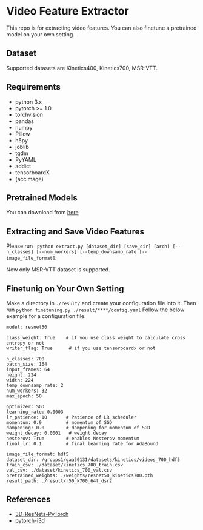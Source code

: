 # Video Feature Extractor
This repo is for extracting video features.
You can also finetune a pretrained model on your own setting.

## Dataset
Supported datasets are Kinetics400, Kinetics700, MSR-VTT.

## Requirements
* python 3.x
* pytorch >= 1.0
* torchvision
* pandas
* numpy
* Pillow
* h5py
* joblib
* tqdm
* PyYAML
* addict
* tensorboardX
* (accimage)

## Pretrained Models
You can download from [here](https://drive.google.com/drive/folders/1pBp4pkhRP-ucd4mRGiX0omDQ5hbg3c7a?usp=sharing)

## Extracting and Save Video Features
Please run ``` python extract.py [dataset_dir] [save_dir] [arch] [--n_classes] [--num_workers] [--temp_downsamp_rate [--image_file_format]```.

Now only MSR-VTT dataset is supported.

## Finetunig on Your Own Setting
Make a directory in `./result/` and create your configuration file into it.
Then run `python finetuning.py ./result/****/config.yaml`
Follow the below example for a configuration file.

```
model: resnet50

class_weight: True    # if you use class weight to calculate cross entropy or not
writer_flag: True      # if you use tensorboardx or not

n_classes: 700
batch_size: 164
input_frames: 64
height: 224
width: 224
temp_downsamp_rate: 2
num_workers: 32
max_epoch: 50

optimizer: SGD
learning_rate: 0.0003
lr_patience: 10       # Patience of LR scheduler
momentum: 0.9         # momentum of SGD
dampening: 0.0        # dampening for momentum of SGD
weight_decay: 0.0001   # weight decay
nesterov: True        # enables Nesterov momentum
final_lr: 0.1         # final learning rate for AdaBound

image_file_format: hdf5
dataset_dir: /groups1/gaa50131/datasets/kinetics/videos_700_hdf5
train_csv: ./dataset/kinetics_700_train.csv
val_csv: ./dataset/kinetics_700_val.csv
pretrained_weights: ./weights/resnet50_kinetics700.pth
result_path: ./result/r50_k700_64f_dsr2

```

## References
* [3D-ResNets-PyTorch](https://github.com/kenshohara/3D-ResNets-PyTorch)
* [pytorch-i3d](https://github.com/piergiaj/pytorch-i3d)
